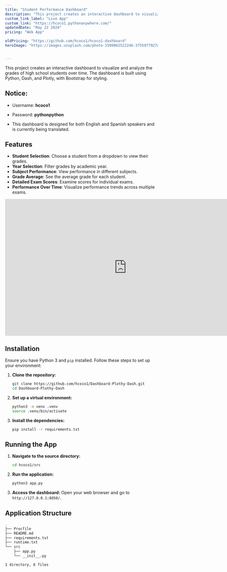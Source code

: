 ```yaml
---
title: "Student Performance Dashboard"
description: "This project creates an interactive dashboard to visualize and analyze the grades of high school students over time...."
custom_link_label: "Live App"
custom_link: "https://hcoco1.pythonanywhere.com/"
updatedDate: "May 22 2024"
pricing: "Web App"

oldPricing: "https://github.com/hcoco1/hcoco1-dashboard"
heroImage: "https://images.unsplash.com/photo-1509062522246-3755977927d7?q=80&w=2132&auto=format&fit=crop&ixlib=rb-4.0.3&ixid=M3wxMjA3fDB8MHxwaG90by1wYWdlfHx8fGVufDB8fHx8fA%3D%3D"


---
```



This project creates an interactive dashboard to visualize and analyze the grades of high school students over time. The dashboard is built using Python, Dash, and Plotly, with Bootstrap for styling.

## Notice:

- Username: **hcoco1**
- Password: **pythonpython**

- This dashboard is designed for both English and Spanish speakers and is currently being translated.

## Features

- **Student Selection**: Choose a student from a dropdown to view their grades.
- **Year Selection**: Filter grades by academic year.
- **Subject Performance**: View performance in different subjects.
- **Grade Average**: See the average grade for each student.
- **Detailed Exam Scores**: Examine scores for individual exams.
- **Performance Over Time**: Visualize performance trends across multiple exams.



<iframe width="800" height="450" src="https://www.youtube.com/embed/Iw42U5wybu8?si=2qbxfwWVzjAYYjv_" title="YouTube video player" frameborder="0" allow="accelerometer; autoplay; clipboard-write; encrypted-media; gyroscope; picture-in-picture; web-share" referrerpolicy="strict-origin-when-cross-origin" allowfullscreen></iframe>


## Installation

Ensure you have Python 3 and `pip` installed. Follow these steps to set up your environment:

1. **Clone the repository:**
    ```sh
    git clone https://github.com/hcoco1/Dashboard-Plothy-Dash.git
    cd Dashboard-Plothy-Dash
    ```

2. **Set up a virtual environment:**
    ```sh
    python3 -m venv .venv
    source .venv/bin/activate
    ```

3. **Install the dependencies:**
    ```sh
    pip install -r requirements.txt
    ```

## Running the App

1. **Navigate to the source directory:**
    ```sh
    cd hcoco1/src
    ```

2. **Run the application:**
    ```sh
    python3 app.py
    ```

3. **Access the dashboard:**
   Open your web browser and go to `http://127.0.0.1:8050/`.

## Application Structure

```sh
.
├── Procfile
├── README.md
├── requirements.txt
├── runtime.txt
└── src
    ├── app.py
    └── __init__.py

1 directory, 6 files
```


